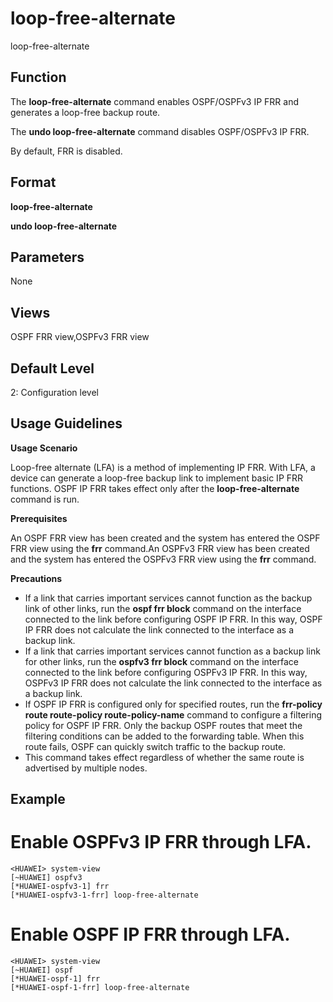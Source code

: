 loop-free-alternate
===================

loop-free-alternate

Function
--------



The **loop-free-alternate** command enables OSPF/OSPFv3 IP FRR and generates a loop-free backup route.

The **undo loop-free-alternate** command disables OSPF/OSPFv3 IP FRR.



By default, FRR is disabled.


Format
------

**loop-free-alternate**

**undo loop-free-alternate**


Parameters
----------

None

Views
-----

OSPF FRR view,OSPFv3 FRR view


Default Level
-------------

2: Configuration level


Usage Guidelines
----------------

**Usage Scenario**

Loop-free alternate (LFA) is a method of implementing IP FRR. With LFA, a device can generate a loop-free backup link to implement basic IP FRR functions. OSPF IP FRR takes effect only after the **loop-free-alternate** command is run.

**Prerequisites**



An OSPF FRR view has been created and the system has entered the OSPF FRR view using the **frr** command.An OSPFv3 FRR view has been created and the system has entered the OSPFv3 FRR view using the **frr** command.



**Precautions**

* If a link that carries important services cannot function as the backup link of other links, run the **ospf frr block** command on the interface connected to the link before configuring OSPF IP FRR. In this way, OSPF IP FRR does not calculate the link connected to the interface as a backup link.
* If a link that carries important services cannot function as a backup link for other links, run the **ospfv3 frr block** command on the interface connected to the link before configuring OSPFv3 IP FRR. In this way, OSPFv3 IP FRR does not calculate the link connected to the interface as a backup link.
* If OSPF IP FRR is configured only for specified routes, run the **frr-policy route route-policy route-policy-name** command to configure a filtering policy for OSPF IP FRR. Only the backup OSPF routes that meet the filtering conditions can be added to the forwarding table. When this route fails, OSPF can quickly switch traffic to the backup route.
* This command takes effect regardless of whether the same route is advertised by multiple nodes.

Example
-------

# Enable OSPFv3 IP FRR through LFA.
```
<HUAWEI> system-view
[~HUAWEI] ospfv3
[*HUAWEI-ospfv3-1] frr
[*HUAWEI-ospfv3-1-frr] loop-free-alternate

```

# Enable OSPF IP FRR through LFA.
```
<HUAWEI> system-view
[~HUAWEI] ospf
[*HUAWEI-ospf-1] frr
[*HUAWEI-ospf-1-frr] loop-free-alternate

```